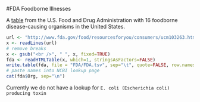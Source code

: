 #FDA Foodborne Illnesses

A [table](http://www.fda.gov/food/resourcesforyou/consumers/ucm103263.htm) from the U.S. Food and Drug Administration with 16 foodborne disease-causing organisms in the United States.


```R
url <- "http://www.fda.gov/food/resourcesforyou/consumers/ucm103263.htm"
x <- readLines(url)
# remove breaks
x <- gsub("<br />", " ", x, fixed=TRUE)
fda <- readHTMLTable(x, which=1, stringsAsFactors=FALSE)
write.table(fda, file = "FDA/FDA.tsv", sep="\t", quote=FALSE, row.names=FALSE)
# paste names into NCBI lookup page
cat(fda$Org, sep="\n")
```

Currently we do not have a lookup for `E. coli (Escherichia coli) producing toxin`


